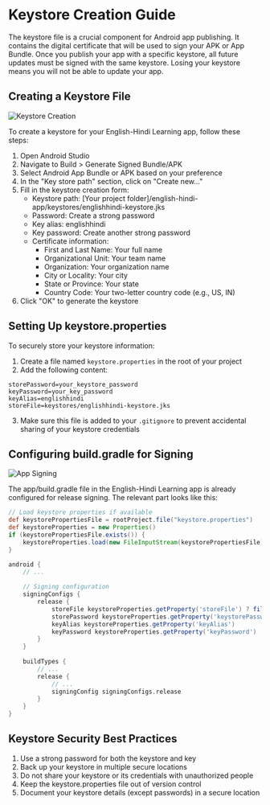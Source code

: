 # Keystore Creation Guide

The keystore file is a crucial component for Android app publishing. It contains the digital certificate that will be used to sign your APK or App Bundle. Once you publish your app with a specific keystore, all future updates must be signed with the same keystore. Losing your keystore means you will not be able to update your app.

## Creating a Keystore File

![Keystore Creation](keystore_creation.png)

To create a keystore for your English-Hindi Learning app, follow these steps:

1. Open Android Studio
2. Navigate to Build > Generate Signed Bundle/APK
3. Select Android App Bundle or APK based on your preference
4. In the "Key store path" section, click on "Create new..."
5. Fill in the keystore creation form:
   - Keystore path: [Your project folder]/english-hindi-app/keystores/englishhindi-keystore.jks
   - Password: Create a strong password
   - Key alias: englishhindi
   - Key password: Create another strong password
   - Certificate information:
     - First and Last Name: Your full name
     - Organizational Unit: Your team name
     - Organization: Your organization name
     - City or Locality: Your city
     - State or Province: Your state
     - Country Code: Your two-letter country code (e.g., US, IN)
6. Click "OK" to generate the keystore

## Setting Up keystore.properties

To securely store your keystore information:

1. Create a file named `keystore.properties` in the root of your project
2. Add the following content:

```
storePassword=your_keystore_password
keyPassword=your_key_password
keyAlias=englishhindi
storeFile=keystores/englishhindi-keystore.jks
```

3. Make sure this file is added to your `.gitignore` to prevent accidental sharing of your keystore credentials

## Configuring build.gradle for Signing

![App Signing](app_signing.png)

The app/build.gradle file in the English-Hindi Learning app is already configured for release signing. The relevant part looks like this:

```groovy
// Load keystore properties if available
def keystorePropertiesFile = rootProject.file("keystore.properties")
def keystoreProperties = new Properties()
if (keystorePropertiesFile.exists()) {
    keystoreProperties.load(new FileInputStream(keystorePropertiesFile))
}

android {
    // ...
    
    // Signing configuration
    signingConfigs {
        release {
            storeFile keystoreProperties.getProperty('storeFile') ? file(keystoreProperties.getProperty('storeFile')) : null
            storePassword keystoreProperties.getProperty('keystorePassword')
            keyAlias keystoreProperties.getProperty('keyAlias')
            keyPassword keystoreProperties.getProperty('keyPassword')
        }
    }
    
    buildTypes {
        // ...
        release {
            // ...
            signingConfig signingConfigs.release
        }
    }
}
```

## Keystore Security Best Practices

1. Use a strong password for both the keystore and key
2. Back up your keystore in multiple secure locations
3. Do not share your keystore or its credentials with unauthorized people
4. Keep the keystore.properties file out of version control
5. Document your keystore details (except passwords) in a secure location